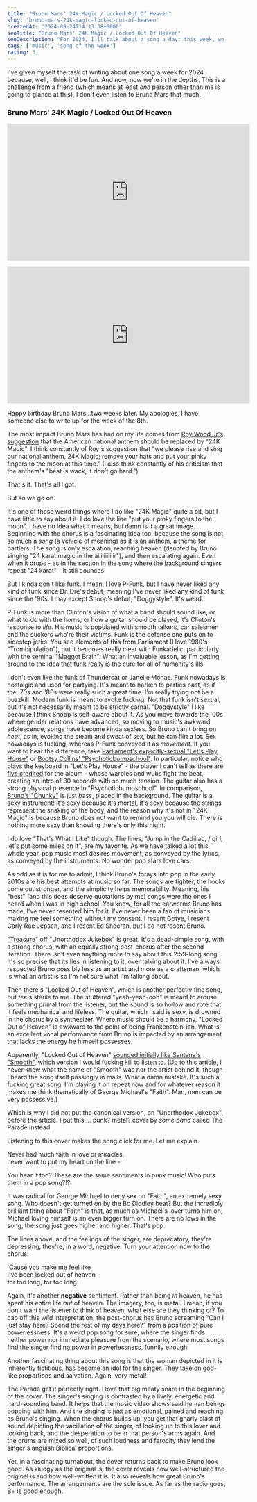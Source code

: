```yaml
---
title: "Bruno Mars' 24K Magic / Locked Out Of Heaven"
slug: 'bruno-mars-24k-magic-locked-out-of-heaven'
createdAt: '2024-09-24T14:13:38+0000'
seoTitle: "Bruno Mars' 24K Magic / Locked Out Of Heaven"
seoDescription: "For 2024, I'll talk about a song a day: this week, we're talking about Bruno Mars' 24K Magic and Locked Out Of Heaven."
tags: ['music', 'song of the week']
rating: 3
---
```


I've given myself the task of writing about one song a week for 2024 because, well, I think it'd be fun. And now, now we're in the depths. This is a challenge from a friend (which means at least _one_ person other than me is going to glance at this), I don't even listen to Bruno Mars that much.

### Bruno Mars' 24K Magic / Locked Out Of Heaven

<iframe width="560" height="315" src="https://www.youtube.com/embed/UqyT8IEBkvY?si=r5oXNsNmnylbX3oR" title="YouTube video player" frameborder="0" allow="accelerometer; autoplay; clipboard-write; encrypted-media; gyroscope; picture-in-picture; web-share" referrerpolicy="strict-origin-when-cross-origin" allowfullscreen></iframe>

<iframe width="560" height="315" style="margin-top: 1em;" src="https://www.youtube.com/embed/493M-P3y37Q?si=W_qLrd9TOVU6kYuE" title="YouTube video player" frameborder="0" allow="accelerometer; autoplay; clipboard-write; encrypted-media; gyroscope; picture-in-picture; web-share" referrerpolicy="strict-origin-when-cross-origin" allowfullscreen></iframe>

Happy birthday Bruno Mars...two weeks later. My apologies, I have someone else to write up for the week of the 8th.

The most impact Bruno Mars has had on my life comes from [Roy Wood Jr's suggestion](https://www.youtube.com/watch?v=8cXubvddXtI) that the American national anthem should be replaced by "24K Magic". I think constantly of Roy's suggestion that "we please rise and sing our national anthem, 24K Magic; remove your hats and put your pinky fingers to the moon at this time." (I also think constantly of his criticism that the anthem's "beat is wack, it don't go hard.")

That's it. That's all I got.

But so we go on.

It's one of those weird things where I do like "24K Magic" quite a bit, but I have little to say about it. I do love the line "put your pinky fingers to the moon". I have no idea what it means, but damn is it a great image. Beginning with the chorus is a fascinating idea too, because the song is not so much a _song_ (a vehicle of meaning) as it is an anthem, a theme for partiers. The song is only escalation, reaching heaven (denoted by Bruno singing "24 karat magic in the aiiiiiiiiiiir"), and then escalating again. Even when it drops - as in the section in the song where the background singers repeat "24 karat" - it still bounces.

But I kinda don't like funk. I mean, I love P-Funk, but I have never liked any kind of funk since Dr. Dre's debut, meaning I've never liked any kind of funk since the '90s. I may except Snoop's debut, "Doggystyle". It's weird.

P-Funk is more than Clinton's vision of what a band should sound like, or what to do with the horns, or how a guitar should be played, it's Clinton's response to _life_. His music is populated with smooth talkers, car salesmen and the suckers who're their victims. Funk is the defense one puts on to sidestep jerks. You see elements of this from Parliament (I love 1980's "Trombipulation"), but it becomes really clear with Funkadelic, particularly with the seminal "Maggot Brain". What an invaluable lesson, as I'm getting around to the idea that funk really is the cure for all of humanity's ills.

I don't even like the funk of Thundercat or Janelle Monae. Funk nowadays is nostalgic and used for partying. It's meant to harken to parties past, as if the '70s and '80s were really such a great time. I'm really trying not be a buzzkill. Modern funk is meant to evoke fucking. Not that funk isn't sexual, but it's not necessarily meant to be strictly carnal. "Doggystyle" I like because I think Snoop is self-aware about it. As you move towards the '00s where gender relations have advanced, so moving to music's awkward adolescence, songs have become kinda sexless. So Bruno can't bring on _heat_, as in, evoking the steam and sweat of sex, but he can flirt a lot. Sex nowadays is fucking, whereas P-Funk conveyed it as _movement_. If you want to hear the difference, take [Parliament's explicitly-sexual "Let's Play House"](https://www.youtube.com/watch?v=D3MNS4BU1ZY&pp=ygUbbGV0J3MgcGxheSBob3VzZSBwYXJsaWFtZW50) or [Bootsy Collins' "Psychoticbumpschool"](https://www.youtube.com/watch?v=Hi_86tumn-0&pp=ygUkcHN5Y2hvdGljIGJ1bXAgc2Nob29sIGJvb3RzeSBjb2xsaW5z). In particular, notice who plays the keyboard in "Let's Play House" - the player I can't tell as there are [five credited](https://en.wikipedia.org/wiki/Trombipulation) for the album - whose warbles and wubs fight the beat, creating an intro of 30 seconds with so much tension. The guitar also has a strong physical presence in "Psychoticbumpschool". In comparison, [Bruno's "Chunky"](https://www.youtube.com/watch?v=oacaq_1TkMU&pp=ygUMYnJ1bm8gY2h1bmt5) is just bass, placed in the background. The guitar is a sexy instrument! It's sexy because it's mortal, it's sexy because the strings represent the snaking of the body, and the reason why it's not in "24K Magic" is because Bruno does not want to remind you you will die. There is nothing more sexy than knowing there's only this night.

I do love "That's What I Like" though. The lines, "Jump in the Cadillac, / girl, let's put some miles on it", are my favorite. As we have talked a lot this whole year, pop music most desires movement, as conveyed by the lyrics, as conveyed by the instruments. No wonder pop stars love cars.

As odd as it is for me to admit, I think Bruno's forays into pop in the early 2010s are his best attempts at music so far. The songs are tighter, the hooks come out stronger, and the simplicity helps memorability. Meaning, his "best" (and this does deserve quotations by me) songs were the ones I heard when I was in high school. You know, for all the earworms Bruno has made, I've never resented him for it. I've never been a fan of musicians making me feel something without my consent. I resent Gotye, I resent Carly Rae Jepsen, and I resent Ed Sheeran, but I do not resent Bruno.

["Treasure"](https://www.youtube.com/watch?v=nPvuNsRccVw&pp=ygUOYnJ1bm8gdHJlYXN1cmU%3D) off "Unorthodox Jukebox" is great. It's a dead-simple song, with a strong chorus, with an equally strong post-chorus after the second iteration. There isn't even anything more to say about this 2:59-long song. It's so precise that its lies in listening to it, over talking about it. I've always respected Bruno possibly less as an artist and more as a craftsman, which is what an artist is so I'm not sure what I'm talking about.

Then there's "Locked Out of Heaven", which is another perfectly fine song, but feels sterile to me. The stuttered "yeah-yeah-ooh" is meant to arouse something primal from the listener, but the sound is so hollow and rote that it feels mechanical and lifeless. The guitar, which I said is sexy, is drowned in the chorus by a synthesizer. Where music should be a harmony, "Locked Out of Heaven" is awkward to the point of being Frankenstein-ian. What is an excellent vocal performance from Bruno is impacted by an arrangement that lacks the energy he himself possesses.

Apparently, "Locked Out of Heaven" [sounded initially like Santana's "Smooth"](https://en.wikipedia.org/wiki/Locked_Out_of_Heaven#Background_and_production), which version I would fucking kill to listen to. (Up to this article, I never knew what the name of "Smooth" was nor the artist behind it, though I heard the song itself passingly in malls. What a damn mistake. It's such a fucking great song. I'm playing it on repeat now and for whatever reason it makes me think thematically of George Michael's "Faith". Man, men can be very possessive.)

Which is why I did not put the canonical version, on "Unorthodox Jukebox", before the article. I put this ... punk? metal? cover by _some band_ called The Parade instead.

Listening to this cover makes the song click for me. Let me explain.

Never had much faith in love or miracles,<br/>
never want to put my heart on the line -<br/>

You hear it too? These are the same sentiments in punk music! Who puts them in a pop song?!?!

It was radical for George Michael to deny sex on "Faith", an extremely sexy song. Who doesn't get turned on by the Bo Diddley beat? But the incredibly brilliant thing about "Faith" is that, as much as Michael's lover turns him on, Michael loving himself is an even bigger turn on. There are no lows in the song, the song just goes higher and higher. That's pop.

The lines above, and the feelings of the singer, are deprecatory, they're depressing, they're, in a word, negative. Turn your attention now to the chorus:

'Cause you make me feel like<br/>
I've been locked out of heaven<br/>
for too long, for too long.

Again, it's another **negative** sentiment. Rather than being _in_ heaven, he has spent his entire life _out_ of heaven. The imagery, too, is metal. I mean, if you don't want the listener to think of heaven, what else are they thinking of? To cap off this _wild_ interpretation, the post-chorus has Bruno screaming "Can I just stay here? Spend the rest of my days here?" from a position of pure powerlessness. It's a weird pop song for sure, where the singer finds neither power nor immediate pleasure from the scenario, where most songs find the singer finding power in powerlessness, funnily enough.

Another fascinating thing about this song is that the woman depicted in it is inherently fictitious, has become an idol for the singer. They take on god-like proportions and salvation. Again, very metal!

The Parade get it perfectly right. I love that big meaty snare in the beginning of the cover. The singer's singing is contrasted by a lively, energetic and hard-sounding band. It helps that the music video shows said human beings bopping with him. And the singing is just as emotional, pained and reaching as Bruno's singing. When the chorus builds up, you get that gnarly blast of sound depicting the vacillation of the singer, of looking up to this lover and looking back, and the desperation to be in that person's arms again. And the drums are mixed so well, of such loudness and ferocity they lend the singer's anguish Biblical proportions.

Yet, in a fascinating turnabout, the cover returns back to make Bruno look good. As kludgy as the original is, the cover reveals how well-structured the original is and how well-written it is. It also reveals how great Bruno's performance. The arrangements are the sole issue. As far as the radio goes, B+ is good enough.
